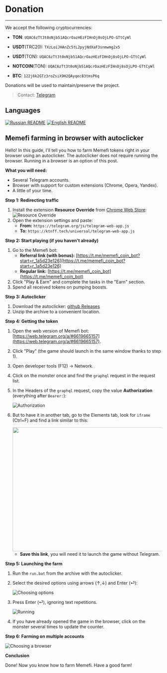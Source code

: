 # Donation
---
We accept the following cryptocurrencies:

- **TON**: `UQAC6zTt3t0oNjb51AQcrOazHEzFIHnOj8sOjLPO-GTtCyWl`

- **USDT**(TRC20): `TXzLoiJHAnZc5tL2pyjNdXaF3snmwmg2x5`

- **USDT**(TON): `UQAC6zTt3t0oNjb51AQcrOazHEzFIHnOj8sOjLPO-GTtCyWl`

- **NOTCOIN**(TON): `UQAC6zTt3t0oNjb51AQcrOazHEzFIHnOj8sOjLPO-GTtCyWl`

- **BTC**: `122j6k2GTz3roZsiX9H2QAyqec83tmsP6q`

Donations will be used to maintain/preserve the project.

> Contact: [Telegram](https://t.me/kittenwof)

## Languages
[![Russian README](https://raw.githubusercontent.com/hjnilsson/country-flags/master/png100px/ru.png)](README.md) [![English README](https://raw.githubusercontent.com/hjnilsson/country-flags/master/png100px/us.png)](README_EN.md) 

## Memefi farming in browser with autoclicker 

Hello! In this guide, I'll tell you how to farm Memefi tokens right in your browser using an autoclicker. 
The autoclicker does not require running the browser. 
Running in a browser is an option of this post.

**What you will need:**

* Several Telegram accounts.
* Browser with support for custom extensions (Chrome, Opera, Yandex).
* A little of your time.

**Step 1: Redirecting traffic**

1. Install the extension **Resource Override** from [Chrome Web Store](https://chromewebstore.google.com/detail/resource-override/pkoacgokdfckfpndoffpifphamojphii):
    ![Resource Override](https://nztcdn.com/files/5885c2ef-2121-4c15-ac6b-ecfa4476a421.webp)
2. Open the extension settings and paste:
    * **From:** `https://telegram.org/js/telegram-web-app.js` 
    * **To:** `https://ktnff.tech/universal/telegram-web-app.js`

**Step 2: Start playing (if you haven't already)**

1. Go to the Memefi bot:
    * **Referral link (with bonus):** [https://t.me/memefi_coin_bot?start=r_1a5d23e126](https://t.me/memefi_coin_bot?start=r_1a5d23e126)  
    * **Regular link:** [https://t.me/memefi_coin_bot](https://t.me/memefi_coin_bot)
2. Click "Play & Earn" and complete the tasks in the "Earn" section.
3. Spend all received tokens on pumping boosts.

**Step 3: Autoclicker**

1. Download the autoclicker:
[github Releases](https://github.com/ilfae/autoclicker-browser-memefi/releases/tag/autoclicker-browser-memefi)
2. Unzip the archive to a convenient location. 

**Step 4: Getting the token**

1. Open the web version of Memefi bot: [https://web.telegram.org/a/#6619665157](https://web.telegram.org/a/#6619665157).
2. Click "Play" (the game should launch in the same window thanks to step 1).
3. Open developer tools (F12) -> Network.
4. Click on the monster once and find the `graphql` request in the request list.
5. In the Headers of the `graphql` request, copy the value **Authorization** (everything after `Bearer:`):

     ![Authorization](https://nztcdn.com/files/54d60767-9d88-4cea-91a5-9e7b74e5c57b.webp)
    
    
6. But to have it in another tab, go to the Elements tab, 
   look for `iframe` (Ctrl+F) and find a link similar to this:

   <img src="https://nztcdn.com/files/edacd6b5-dce5-4bbf-8524-faf5b38bed1e.webp" width="600" height="400"> 
   
    * **Save this link**, you will need it to launch the game without Telegram.

**Step 5: Launching the farm**

1. Run the `run.bat` from the archive with the autoclicker.
2. Select the desired options using arrows (↑,↓) and Enter (⏎):

    ![Choosing options](https://nztcdn.com/files/5398ee7b-3058-4c79-92cf-bd67f014af9e.webp)
   
4. Press Enter (⏎), ignoring text repetitions.
   
    ![Running](https://nztcdn.com/files/df2946dc-564b-4306-82dc-2341d6161594.webp)
   
7.  If you have already opened the game in the browser, click on the monster several times to update the counter.

**Step 6: Farming on multiple accounts**

![Choosing a browser](https://nztcdn.com/files/64e701a1-e9da-4afb-a3d5-65aedfdff512.webp) 

**Conclusion**

Done! Now you know how to farm Memefi. Have a good farm! 
